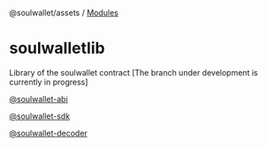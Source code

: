 @soulwallet/assets / [Modules](modules.md)

# soulwalletlib
Library of the soulwallet contract
[The branch under development is currently in progress]

[@soulwallet-abi](./packages/soulwallet-abi)

[@soulwallet-sdk](./packages/soulwallet-sdk)

[@soulwallet-decoder](./packages/soulwallet-decoder)
